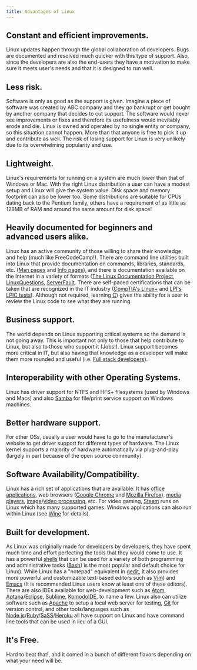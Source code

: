 ```yaml
---
title: Advantages of Linux
---
```

## Constant and efficient improvements.

Linux updates happen through the global collaboration of developers. Bugs are documented and resolved much quicker with this type of support. Also, since the developers are also the end-users they have a motivation to make sure it meets user's needs and that it is designed to run well.

## Less risk.

Software is only as good as the support is given. Imagine a piece of software was created by ABC company and they go bankrupt or get bought by another company that decides to cut support. The software would never see improvements or fixes and therefore its usefulness would inevitably erode and die. Linux is owned and operated by no single entity or company, so this situation cannot happen. More than that anyone is free to pick it up and contribute as well. The risk of losing support for Linux is very unlikely due to its overwhelming popularity and use.

## Lightweight.

Linux's requirements for running on a system are much lower than that of Windows or Mac. With the right Linux distribution a user can have a modest setup and Linux will give the system value. Disk space and memory footprint can also be lower too. Some distributions are suitable for CPUs dating back to the Pentium family, others have a requirement of as little as 128MB of RAM and around the same amount for disk space!

## Heavily documented for beginners and advanced users alike.

Linux has an active community of those willing to share their knowledge and help (much like FreeCodeCamp!). There are command line utilities built into Linux that provide documentation on commands, libraries, standards, etc. (<a href='https://en.wikipedia.org/wiki/Man_page' target='_blank' rel='nofollow'>Man pages</a> and <a href='https://en.wikipedia.org/wiki/Info_(Unix' target='_blank' rel='nofollow'>Info pages</a>), and there is documentation available on the Internet in a variety of formats (<a href='http://www.tldp.org/' target='_blank' rel='nofollow'>The Linux Documentation Project</a>, <a href='http://www.linuxquestions.org/' target='_blank' rel='nofollow'>LinuxQuestions</a>, <a href='http://serverfault.com/' target='_blank' rel='nofollow'>ServerFault</a>. There are self-paced certifications that can be taken that are recognized in the IT industry (<a href='https://certification.comptia.org/certifications/linux' target='_blank' rel='nofollow'>CompTIA's Linux+</a> and <a href='https://www.lpi.org' target='_blank' rel='nofollow'>LPI's LPIC tests</a>). Although not required, learning <a href='https://en.wikipedia.org/wiki/C_(programming_language' target='_blank' rel='nofollow'>C</a>) gives the ability for a user to review the Linux code to see what they are running.

## Business support.

The world depends on Linux supporting critical systems so the demand is not going away. This is important not only to those that help contribute to Linux, but also to those who support it (Jobs!). Linux support becomes more critical in IT, but also having that knowledge as a developer will make them more rounded and useful (i.e. <a href='https://medium.com/chris-messina/the-full-stack-employee-ed0db089f0a1#.ubttrv255' target='_blank' rel='nofollow'>Full stack developers</a>).

## Interoperability with other Operating Systems.

Linux has driver support for NTFS and HFS+ filesystems (used by Windows and Macs) and also <a href='https://www.samba.org/' target='_blank' rel='nofollow'>Samba</a> for file/print service support on Windows machines.

## Better hardware support.

For other OSs, usually a user would have to go to the manufacturer's website to get driver support for different types of hardware. The Linux kernel supports a majority of hardware automatically via plug-and-play (largely in part because of the open source community).

## Software Availability/Compatibility.

Linux has a rich set of applications that are available. It has <a href='https://www.libreoffice.org/discover/libreoffice/' target='_blank' rel='nofollow'>office applications</a>, web browsers (<a href='https://www.google.com/chrome/browser/desktop/' target='_blank' rel='nofollow'>Google Chrome</a> and <a href='https://www.mozilla.org/en-US/firefox/new/' target='_blank' rel='nofollow'>Mozilla Firefox</a>), <a href='http://www.videolan.org/vlc/' target='_blank' rel='nofollow'>media players</a>, <a href='https://www.gimp.org/' target='_blank' rel='nofollow'>image</a>/<a href='http://www.openshot.org/' target='_blank' rel='nofollow'>video processing</a>, etc. For video gaming, <a href='http://store.steampowered.com/about/' target='_blank' rel='nofollow'>Steam</a> runs on Linux which has many supported games. Windows applications can also run within Linux (see <a href='https://www.winehq.org/' target='_blank' rel='nofollow'>Wine</a> for details).

## Built for development.

As Linux was originally made for developers by developers, they have spent much time and effort perfecting the tools that they would come to use. It has a powerful <a href='https://en.wikipedia.org/wiki/Unix_shell' target='_blank' rel='nofollow'>shells</a> that can be used for a variety of both programming and administrative tasks (<a href='https://en.wikipedia.org/wiki/Bash_(Unix_shell' target='_blank' rel='nofollow'>Bash</a>) is the most popular and default choice for Linux). While Linux has a "notepad" equivalent in <a href='https://en.wikipedia.org/wiki/Gedit' target='_blank' rel='nofollow'>gedit</a>, it also provides more powerful and customizable text-based editors such as <a href='https://en.wikipedia.org/wiki/Vim_(text_editor' target='_blank' rel='nofollow'>Vim</a>) and <a href='https://en.wikipedia.org/wiki/Emacs' target='_blank' rel='nofollow'>Emacs</a> (It is recommended Linux users know at least one of these editors). There are also IDEs available for web-development such as <a href='https://atom.io/' target='_blank' rel='nofollow'>Atom</a>, <a href='http://www.aptana.com/' target='_blank' rel='nofollow'>Aptana</a>/<a href='https://eclipse.org/' target='_blank' rel='nofollow'>Eclipse</a>, <a href='https://www.sublimetext.com/' target='_blank' rel='nofollow'>Sublime</a>, <a href='http://komodoide.com/' target='_blank' rel='nofollow'>KomodoIDE</a>, to name a few. Linux also can utilize software such as <a href='https://httpd.apache.org/' target='_blank' rel='nofollow'>Apache</a> to setup a local web server for testing, <a href='https://git-scm.com/' target='_blank' rel='nofollow'>Git</a> for version control, and other tools/languages such as <a href='https://nodejs.org/en/' target='_blank' rel='nofollow'>Node.js</a>/<a href='https://www.ruby-lang.org/en/' target='_blank' rel='nofollow'>Ruby</a>/<a href='http://sass-lang.com/' target='_blank' rel='nofollow'>SaSS</a>/<a href='https://www.heroku.com/' target='_blank' rel='nofollow'>Heroku</a> all have support on Linux and have command line tools that can be used in lieu of a GUI.

## It's Free.

Hard to beat that!, and it comed in a bunch of different flavors depending on what your need will be. 
